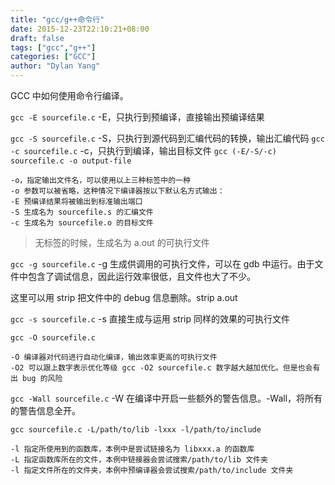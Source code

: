 ```yaml
---
title: "gcc/g++命令行"
date: 2015-12-23T22:10:21+08:00
draft: false
tags: ["gcc","g++"]
categories: ["GCC"]
author: "Dylan Yang"
---
```


GCC 中如何使用命令行编译。
<!--more-->

`gcc -E sourcefile.c` -E，只执行到预编译，直接输出预编译结果

`gcc -S sourcefile.c` -S，只执行到源代码到汇编代码的转换，输出汇编代码
`gcc -c sourcefile.c` -c，只执行到编译，输出目标文件
`gcc (-E/-S/-c) sourcefile.c -o output-file` 

    -o，指定输出文件名，可以使用以上三种标签中的一种
    -o 参数可以被省略，这种情况下编译器按以下默认名方式输出：
    -E 预编译结果将被输出到标准输出端口
    -S 生成名为 sourcefile.s 的汇编文件
    -c 生成名为 sourcefile.o 的目标文件

> 无标签的时候，生成名为 a.out 的可执行文件

`gcc -g sourcefile.c` -g 生成供调用的可执行文件，可以在 gdb 中运行。由于文件中包含了调试信息，因此运行效率很低，且文件也大了不少。

这里可以用 strip 把文件中的 debug 信息删除。strip a.out

`gcc -s sourcefile.c` -s 直接生成与运用 strip 同样的效果的可执行文件

`gcc -O sourcefile.c`

    -O 编译器对代码进行自动化编译，输出效率更高的可执行文件
    -O2 可以跟上数字表示优化等级 gcc -O2 sourcefile.c 数字越大越加优化。但是也会有出 bug 的风险

`gcc -Wall sourcefile.c` -W 在编译中开启一些额外的警告信息。-Wall，将所有的警告信息全开。

`gcc sourcefile.c -L/path/to/lib -lxxx -l/path/to/include`

    -l 指定所使用到的函数库，本例中是尝试链接名为 libxxx.a 的函数库
    -L 指定函数库所在的文件，本例中链接器会尝试搜索/path/to/lib 文件夹
    -l 指定文件所在的文件夹，本例中预编译器会尝试搜索/path/to/include 文件夹